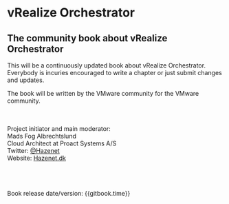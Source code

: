 # vRealize Orchestrator

## The community book about vRealize Orchestrator

This will be a continuously updated book about vRealize Orchestrator. Everybody is incuries encouraged to write a chapter or just submit changes and updates.

The book will be written by the VMware community for the VMware community.
<br><br><br>

Project initiator and main moderator:<br>
Mads Fog Albrechtslund<br>
Cloud Architect at Proact Systems A\/S<br>
Twitter: [@Hazenet](https://twitter.com/Hazenet)<br>
Website: [Hazenet.dk](https://hazenet.dk)<br>


<br><br><br>
Book release date\/version: {{gitbook.time}}

